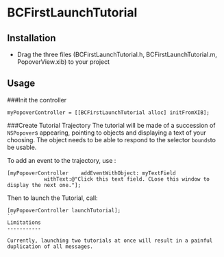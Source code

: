 BCFirstLaunchTutorial
=====================

Installation
------------

- Drag the three files (BCFirstLaunchTutorial.h, BCFirstLaunchTutorial.m, PopoverView.xib) to your project


Usage
-----

###Init the controller
```
myPopoverController = [[BCFirstLaunchTutorial alloc] initFromXIB];
```

###Create Tutorial Trajectory
The tutorial will be made of a succession of `NSPopover`s appearing, pointing to objects and displaying a text of your choosing.
The object needs to be able to respond to the selector `bounds`to be usable.

To add an event to the trajectory, use :
```
[myPopoverController 	addEventWithObject: myTextField
			withText:@"Click this text field. CLose this window to display the next one."];
```

Then to launch the Tutorial, call:
```
[myPopoverController launchTutorial];
``
Limitations
-----------

Currently, launching two tutorials at once will result in a painful duplication of all messages.

